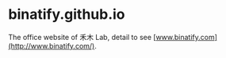 # binatify.github.io
The office website of 禾木 Lab, detail to see [www.binatify.com](http://www.binatify.com/).
